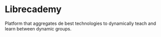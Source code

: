 Librecademy
============

Platform that aggregates de best technologies to dynamically teach and learn between dynamic groups.
